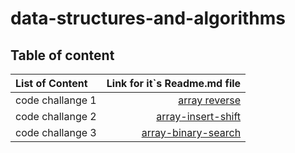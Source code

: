 # data-structures-and-algorithms

## Table of content

| List of Content | Link for it`s Readme.md file |
| :---     | ---: |
| code challange 1 | [array reverse](./array-reverse/README.md)
| code challange 2 | [array-insert-shift](https://github.com/abdulkareemAbunabhan/data-structures-and-algorithms/blob/array-insert-shift/codeChallenge2/README.md)
| code challange 3 | [array-binary-search](https://github.com/abdulkareemAbunabhan/data-structures-and-algorithms/blob/array-binary-search/array-binary-search/README.md)

